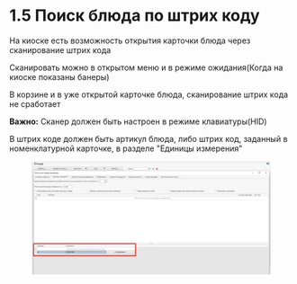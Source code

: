 # 1.5 Поиск блюда по штрих коду

На киоске есть возможность открытия карточки блюда через сканирование штрих кода

Сканировать можно в открытом меню и в режиме ожидания(Когда на киоске показаны банеры)&#x20;

В корзине и в уже открытой карточке блюда, сканирование штрих кода не сработает

**Важно:** Сканер должен быть настроен в режиме клавиатуры(HID)

В штрих коде должен быть артикул блюда, либо штрих код, заданный в номенклатурной карточке, в разделе "Единицы  измерения"

<figure><img src="../../.gitbook/assets/image (29).png" alt=""><figcaption></figcaption></figure>
